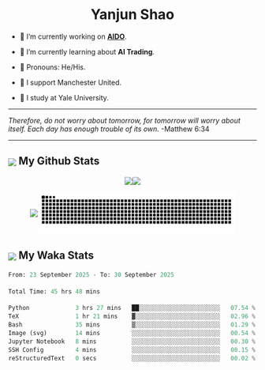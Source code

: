 

<h1 align="center">Yanjun Shao</h1>

- 🐒 I’m currently working on **[AIDO](https://github.com/genbio-ai/AIDO)**.

- 🦧 I’m currently learning about **AI Trading**.

- 🦍 Pronouns: He/His.

- 👹 I support Manchester United.

- 🐶 I study at Yale University.

---

<i> Therefore, do not worry about tomorrow, for tomorrow will worry about itself. Each day has enough trouble of its own. </i> -Matthew 6:34

---

<h2><img src="https://emojis.slackmojis.com/emojis/images/1579216111/7550/pikachu_wave.gif?1579216111" align="center" width="28" /> My Github Stats</h2>

<p align="center"><img align="center" src = "https://github-readme-stats.vercel.app/api?username=super-dainiu&show_icons=true&count_private=true&theme=tokyonight&hide=issues&line_height=30" width="400px"><img align="center" src = "https://github-readme-streak-stats.herokuapp.com/?user=super-dainiu&theme=tokyonight" width="400px"></p>

<p align="center"><img align="center" width="400px" src="https://github-readme-stats.vercel.app/api/top-langs/?username=super-dainiu&layout=compact&theme=tokyonight&hide=html,tex,jupyter%20notebook"><img align="center" width="400px" src="https://github.com/super-dainiu/super-dainiu/blob/output/github-contribution-grid-snake.svg"></p>

<h2><img src="https://emojis.slackmojis.com/emojis/images/1579216111/7550/pikachu_wave.gif?1579216111" align="center" width="28" /> My Waka Stats</h2>

<!--START_SECTION:waka-->

```python
From: 23 September 2025 - To: 30 September 2025

Total Time: 45 hrs 48 mins

Python             3 hrs 27 mins   ██░░░░░░░░░░░░░░░░░░░░░░░   07.54 %
TeX                1 hr 21 mins    ▓░░░░░░░░░░░░░░░░░░░░░░░░   02.96 %
Bash               35 mins         ▒░░░░░░░░░░░░░░░░░░░░░░░░   01.29 %
Image (svg)        14 mins         ░░░░░░░░░░░░░░░░░░░░░░░░░   00.54 %
Jupyter Notebook   8 mins          ░░░░░░░░░░░░░░░░░░░░░░░░░   00.30 %
SSH Config         4 mins          ░░░░░░░░░░░░░░░░░░░░░░░░░   00.15 %
reStructuredText   0 secs          ░░░░░░░░░░░░░░░░░░░░░░░░░   00.02 %
```

<!--END_SECTION:waka-->
